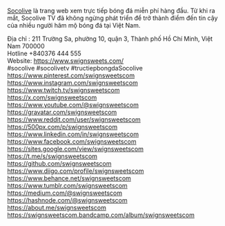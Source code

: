 <a href="https://www.swignsweets.com/">Socolive</a> là trang web xem trực tiếp bóng đá miễn phí hàng đầu. Từ khi ra mắt, Socolive TV đã không ngừng phát triển để trở thành điểm đến tin cậy của nhiều người hâm mộ bóng đá tại Việt Nam.
<div>Địa chỉ : 211 Trường Sa, phường 10, quận 3, Thành phố Hồ Chí Minh, Việt Nam 700000</div>
<div>Hotline +840376 444 555</div>
<div>Website: <a href="https://www.swignsweets.com/">https://www.swignsweets.com/</a></div>
<div>#socolive #socolivetv #tructiepbongdaSocolive</div>
<div><a href="https://www.pinterest.com/swignsweetscom">https://www.pinterest.com/swignsweetscom</a></div>
<div><a href="https://www.instagram.com/swignsweetscom">https://www.instagram.com/swignsweetscom</a></div>
<div><a href="https://www.twitch.tv/swignsweetscom">https://www.twitch.tv/swignsweetscom</a></div>
<div><a href="https://x.com/swignsweetscom">https://x.com/swignsweetscom</a></div>
<div><a href="https://www.youtube.com/@swignsweetscom">https://www.youtube.com/@swignsweetscom</a></div>
<div><a href="https://gravatar.com/swignsweetscom">https://gravatar.com/swignsweetscom</a></div>
<div><a href="https://www.reddit.com/user/swignsweetscom">https://www.reddit.com/user/swignsweetscom</a></div>
<div><a href="https://500px.com/p/swignsweetscom">https://500px.com/p/swignsweetscom</a></div>
<div><a href="https://www.linkedin.com/in/swignsweetscom">https://www.linkedin.com/in/swignsweetscom</a></div>
<div><a href="https://www.facebook.com/swignsweetscom">https://www.facebook.com/swignsweetscom</a></div>
<div><a href="https://sites.google.com/view/swignsweetscom">https://sites.google.com/view/swignsweetscom</a></div>
<div><a href="https://t.me/s/swignsweetscom">https://t.me/s/swignsweetscom</a></div>
<div><a href="https://github.com/swignsweetscom">https://github.com/swignsweetscom</a></div>
<div><a href="https://www.diigo.com/profile/swignsweetscom">https://www.diigo.com/profile/swignsweetscom</a></div>
<div><a href="https://www.behance.net/swignsweetscom">https://www.behance.net/swignsweetscom</a></div>
<div><a href="https://www.tumblr.com/swignsweetscom">https://www.tumblr.com/swignsweetscom</a></div>
<div><a href="https://medium.com/@swignsweetscom">https://medium.com/@swignsweetscom</a></div>
<div><a href="https://hashnode.com/@swignsweetscom">https://hashnode.com/@swignsweetscom</a></div>
<div><a href="https://about.me/swignsweetscom">https://about.me/swignsweetscom</a></div>
<div><a href="https://swignsweetscom.bandcamp.com/album/swignsweetscom">https://swignsweetscom.bandcamp.com/album/swignsweetscom</a></div>